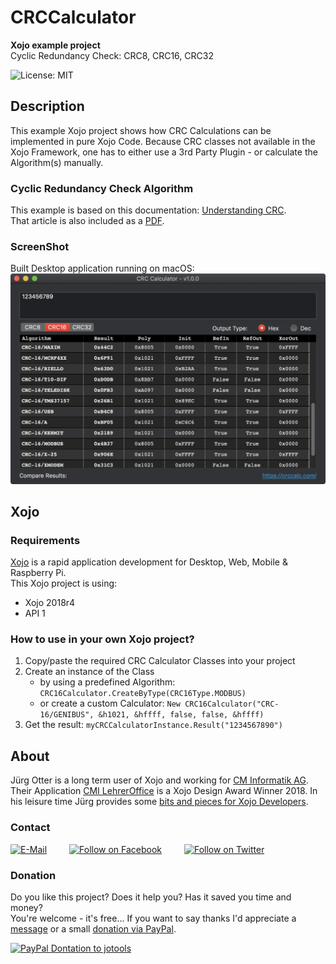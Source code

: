 # CRCCalculator
**Xojo example project**  
Cyclic Redundancy Check: CRC8, CRC16, CRC32

![License: MIT](https://img.shields.io/badge/License-MIT-green.svg)

## Description
This example Xojo project shows how CRC Calculations can be implemented in pure Xojo Code.
Because CRC classes not available in the Xojo Framework, one has to either use a 3rd Party Plugin - or calculate the Algorithm(s) manually.

### Cyclic Redundancy Check Algorithm
This example is based on this documentation: [Understanding CRC](http://www.sunshine2k.de/articles/coding/crc/understanding_crc.html).  
That article is also included as a [PDF](./docs/Understanding_CRC.pdf).

### ScreenShot
Built Desktop application running on macOS:  
![ScreenShot: CRC16Calculator](screenshots/CRC16Calculator.png?raw=true)

## Xojo
### Requirements
[Xojo](https://www.xojo.com/) is a rapid application development for Desktop, Web, Mobile & Raspberry Pi.  
This Xojo project is using:
- Xojo 2018r4
- API 1

### How to use in your own Xojo project?
1. Copy/paste the required CRC Calculator Classes into your project
2. Create an instance of the Class
   - by using a predefined Algorithm: ```CRC16Calculator.CreateByType(CRC16Type.MODBUS)```
   - or create a custom Calculator: ```New CRC16Calculator("CRC-16/GENIBUS", &h1021, &hffff, false, false, &hffff)```
3. Get the result: ```myCRCCalculatorInstance.Result("1234567890")```


## About
Jürg Otter is a long term user of Xojo and working for [CM Informatik AG](https://cmiag.ch/). Their Application [CMI LehrerOffice](https://cmi-bildung.ch/) is a Xojo Design Award Winner 2018. In his leisure time Jürg provides some [bits and pieces for Xojo Developers](https://www.jo-tools.ch/).

### Contact
[![E-Mail](https://img.shields.io/static/v1?style=social&label=E-Mail&message=xojo@jo-tools.ch)](mailto:xojo@jo-tools.ch)
&emsp;&emsp;
[![Follow on Facebook](https://img.shields.io/static/v1?style=social&logo=facebook&label=Facebook&message=juerg.otter)](https://www.facebook.com/juerg.otter)
&emsp;&emsp;
[![Follow on Twitter](https://img.shields.io/twitter/follow/juergotter?style=social)](https://twitter.com/juergotter)

### Donation
Do you like this project? Does it help you? Has it saved you time and money?  
You're welcome - it's free... If you want to say thanks I'd appreciate a [message](mailto:xojo@jo-tools.ch) or a small [donation via PayPal](https://paypal.me/jotools).  

[![PayPal Dontation to jotools](https://img.shields.io/static/v1?style=social&logo=paypal&label=PayPal&message=jotools)](https://paypal.me/jotools)
